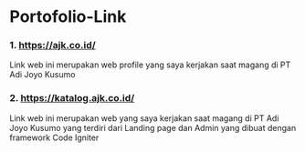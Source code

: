 # Portofolio-Link

### 1. https://ajk.co.id/
Link web ini merupakan web profile yang saya kerjakan saat magang di PT Adi Joyo Kusumo

### 2. https://katalog.ajk.co.id/
Link web ini merupakan web yang saya kerjakan saat magang di PT Adi Joyo Kusumo yang terdiri dari
Landing page dan Admin yang dibuat dengan framework Code Igniter
